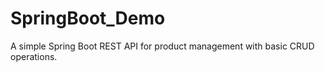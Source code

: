 # SpringBoot_Demo

A simple Spring Boot REST API for product management with basic CRUD operations.

